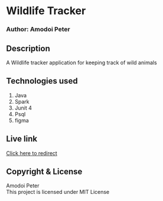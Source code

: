 # Wildlife Tracker
### Author: Amodoi Peter
## Description
A Wildlife tracker application for keeping track of wild animals

## Technologies used

1. Java 
2. Spark
3. Junit 4
4. Psql
5. figma


## Live link

[Click here to redirect](https://github.com/amodoipeter/Ranger_tracker.git)


## Copyright & License

Amodoi Peter <br>
This project is licensed under MIT License 


